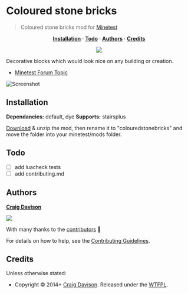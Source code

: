 # Coloured stone bricks

> Coloured stone bricks mod for [Minetest](http://www.minetest.net)

<p align="center">
<b><a href="#installation">Installation</a></b>
·
<b><a href="#todo">Todo</a></b>
·
<b><a href="#authors">Authors</a></b>
·
<b><a href="#credits">Credits</a></b>
</p>

<p align="center">
<a href="https://travis-ci.org/davisonio/colouredstonebricks"><img src="https://img.shields.io/travis/davisonio/colouredstonebricks.svg?style=flat-square"/></a>
</p>

Decorative blocks which would look nice on any building or creation.

- [Minetest Forum Topic](https://forum.minetest.net/viewtopic.php?id=8784)

![Screenshot](https://raw.githubusercontent.com/wiki/davisonio/colouredstonebricks/img/1.png)

## Installation

**Dependancies:** default, dye
**Supports:** stairsplus

[Download](https://github.com/davisonio/colouredstonebricks/archive/master.zip) & unzip the mod, then rename it to "colouredstonebricks" and move the folder into your minetest/mods folder.

## Todo
- [ ] add luacheck tests
- [ ] add contributing.md

## Authors

**[Craig Davison](http://davison.io)**

[![](https://img.shields.io/github/followers/davisonio.svg?style=social&label=Follow)](https://github.com/davisonio)

With many thanks to the [contributors](https://github.com/davisonio/colouredstonebricks/graphs/contributors) :clap:

For details on how to help, see the [Contributing Guidelines](https://github.com/davisonio/colouredstonebricks/blob/master/CONTRIBUTING.md).

## Credits

Unless otherwise stated:

- Copyright © 2014+ [Craig Davison](http://davison.io). Released under the [WTFPL](http://www.wtfpl.net/txt/copying/).
